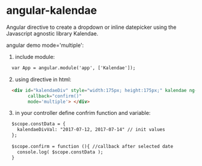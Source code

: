 angular-kalendae
================

Angular directive to create a dropdown or inline datepicker using the Javascript agnostic library Kalendae.


angular demo mode='multiple':
1. include module:
```html
  var App = angular.module('app', ['Kalendae']);
```

2. using directive in html:
```html
  <div id="kalendaeDiv" style="width:175px; height:175px;" kalendae ng-model="constData.kalendaeDivVal"
        callback="confirm()"
        mode='multiple'> </div>
```
        
3. in your controller define confrim function and variable:
```html
  $scope.constData = {
    kalendaeDivVal: "2017-07-12, 2017-07-14" // init values
  };
  
  $scope.confirm = function (){ //callback after selected date
    console.log( $scope.constData );
  }
```


